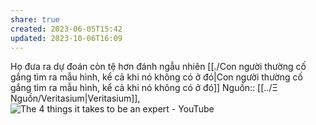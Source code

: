 ```yaml
---
share: true
created: 2023-06-05T15:42
updated: 2023-10-06T16:09
---
```

Họ đưa ra dự đoán còn tệ hơn đánh ngẫu nhiên
[[./Con người thường cố gắng tìm ra mẫu hình, kể cả khi nó không có ở đó|Con người thường cố gắng tìm ra mẫu hình, kể cả khi nó không có ở đó]] 
Nguồn:: [[../Ξ Nguồn/Veritasium|Veritasium]], ![The 4 things it takes to be an expert - YouTube](https://www.youtube.com/watch?v=5eW6Eagr9XA)

